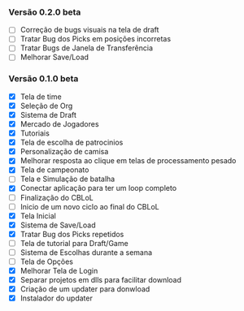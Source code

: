 ### Versão 0.2.0 beta

- [ ] Correção de bugs visuais na tela de draft
- [ ] Tratar Bug dos Picks em posições incorretas
- [ ] Tratar Bugs de Janela de Transferência
- [ ] Melhorar Save/Load

### Versão 0.1.0 beta

- [x] Tela de time
- [x] Seleção de Org
- [x] Sistema de Draft
- [x] Mercado de Jogadores
- [x] Tutoriais
- [x] Tela de escolha de patrocinios
- [x] Personalização de camisa 
- [x] Melhorar resposta ao clique em telas de processamento pesado
- [x] Tela de campeonato
- [ ] Tela e Simulação de batalha
- [x] Conectar aplicação para ter um loop completo
- [ ] Finalização do CBLoL
- [ ] Inicio de um novo ciclo ao final do CBLoL
- [x] Tela Inicial
- [x] Sistema de Save/Load
- [x] Tratar Bug dos Picks repetidos
- [ ] Tela de tutorial para Draft/Game
- [ ] Sistema de Escolhas durante a semana
- [ ] Tela de Opções
- [x] Melhorar Tela de Login
- [x] Separar projetos em dlls para facilitar download
- [x] Criação de um updater para donwload
- [x] Instalador do updater